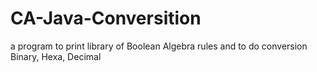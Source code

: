 # CA-Java-Conversition
a program to print library of Boolean Algebra rules and to do conversion Binary, Hexa, Decimal
